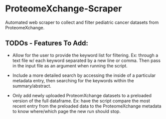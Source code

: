 # ProteomeXchange-Scraper
Automated web scraper to collect and filter pediatric cancer datasets from ProteomeXchange.

## TODOs - Features To Add:

- Allow for the user to provide the keyword list for filtering. Ex: through a text file w/ each keyword separated by a new line or comma. Then pass in the input file as an argument when running the script.

- Include a more detailed search by accessing the inside of a particular metadata entry, then searching for the keywords within the summary/abstract.

- Only add newly uploaded ProteomXchange datasets to a preloaded version of the full dataframe. Ex: have the script compare the most recent entry from the preloaded data to the ProteomeXchange metadata to know where/which page the new run should stop.
